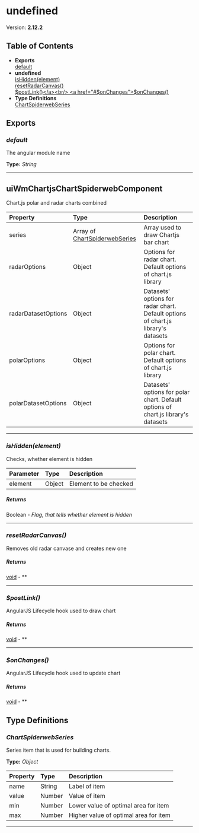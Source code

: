 # undefined


Version: **2.12.2**


## Table of Contents
- **Exports**<br/>    <a href="#default">default</a><br/>
- **undefined**<br/>    <a href="#isHidden">isHidden(element)</a><br/>    <a href="#resetRadarCanvas">resetRadarCanvas()</a><br/>    <a href="#$postLink">$postLink()</a><br/>    <a href="#$onChanges">$onChanges()</a><br/>
- **Type Definitions**<br/>    <a href="#ChartSpiderwebSeries">ChartSpiderwebSeries</a><br/>

## Exports

### <a name="default"></a>*default*

The angular module name

**Type:** *String*


---

## uiWmChartjsChartSpiderwebComponent

Chart.js polar and radar charts combined

| Property | Type | Description |
| :-- | :-- | :-- |
| series | Array of [ChartSpiderwebSeries](#ChartSpiderwebSeries) | Array used to draw Chartjs bar chart |
| radarOptions | Object | Options for radar chart. Default options of chart.js library |
| radarDatasetOptions | Object | Datasets' options for radar chart. Default options of chart.js library's datasets |
| polarOptions | Object | Options for polar chart. Default options of chart.js library |
| polarDatasetOptions | Object | Datasets' options for polar chart. Default options of chart.js library's datasets |

---

### <a name="isHidden"></a>*isHidden(element)*

Checks, whether element is hidden

| Parameter | Type | Description |
| :-- | :-- | :-- |
| element | Object | Element to be checked |

##### Returns

Boolean - *Flag, that tells whether element is hidden*

---

### <a name="resetRadarCanvas"></a>*resetRadarCanvas()*

Removes old radar canvase and creates new one

##### Returns

[void](#void) - **

---

### <a name="$postLink"></a>*$postLink()*

AngularJS Lifecycle hook used to draw chart


##### Returns

[void](#void) - **

---

### <a name="$onChanges"></a>*$onChanges()*

AngularJS Lifecycle hook used to update chart

##### Returns

[void](#void) - **

## Type Definitions


### <a name="ChartSpiderwebSeries"></a>*ChartSpiderwebSeries*

Series item that is used for building charts.

**Type:** *Object*


| Property | Type | Description |
| :-- | :-- | :-- |
| name | String | Label of item |
| value | Number | Value of item |
| min | Number | Lower value of optimal area for item |
| max | Number | Higher value of optimal area for item |

---
